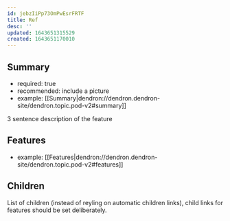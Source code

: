```yaml
---
id: jebzIiPp73OmPwEsrFRTF
title: Ref
desc: ''
updated: 1643651315529
created: 1643651170010
---
```


## Summary
- required: true
- recommended: include a picture
- example: [[Summary|dendron://dendron.dendron-site/dendron.topic.pod-v2#summary]]

3 sentence description of the feature

## Features
- example: [[Features|dendron://dendron.dendron-site/dendron.topic.pod-v2#features]]

## Children
List of children (instead of reyling on automatic children links), child links for features should be set deliberately. 